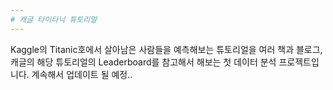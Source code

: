 ```yaml
---
# 캐글 타이타닉 튜토리얼
---
```


Kaggle의 Titanic호에서 살아남은 사람들을 예측해보는  튜토리얼을 여러 책과 블로그, 캐글의 해당 튜토리얼의 Leaderboard를 참고해서 해보는 첫 데이터 분석 프로젝트입니다.
계속해서 업데이트 될 예정..